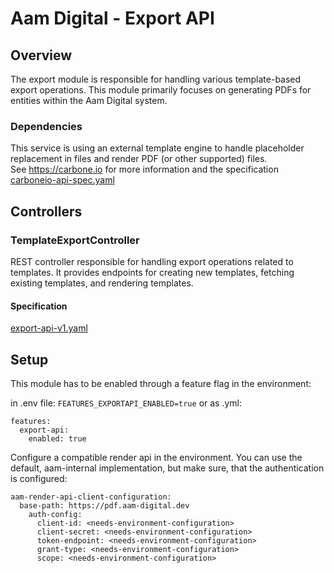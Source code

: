 # Aam Digital - Export API

## Overview

The export module is responsible for handling various template-based export operations.
This module primarily focuses on generating PDFs for entities within the Aam Digital system.

### Dependencies

This service is using an external template engine to handle placeholder replacement in files and render PDF (or other supported) files.  
See https://carbone.io for more information and the specification [carboneio-api-spec.yaml](../api-specs/carboneio-api-spec.yaml)

## Controllers

### TemplateExportController

REST controller responsible for handling export operations related to templates. It provides endpoints for creating new templates, fetching existing templates, and rendering templates.

#### Specification

[export-api-v1.yaml](../api-specs/export-api-v1.yaml)

## Setup
This module has to be enabled through a feature flag in the environment:

in .env file:
`FEATURES_EXPORTAPI_ENABLED=true`
or as .yml:
```
features:
  export-api:
    enabled: true
```

Configure a compatible render api in the environment. You can use the default, aam-internal implementation,
but make sure, that the authentication is configured:

```
aam-render-api-client-configuration:
  base-path: https://pdf.aam-digital.dev
    auth-config:
      client-id: <needs-environment-configuration>
      client-secret: <needs-environment-configuration>
      token-endpoint: <needs-environment-configuration>
      grant-type: <needs-environment-configuration>
      scope: <needs-environment-configuration>
```

